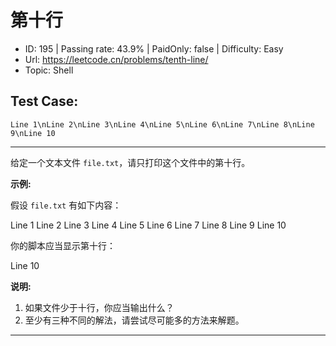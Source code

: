 # 第十行                                                           

* ID: 195     | Passing rate: 43.9% | PaidOnly: false  | Difficulty: Easy
* Url: https://leetcode.cn/problems/tenth-line/
* Topic: Shell

## Test Case:

```
Line 1\nLine 2\nLine 3\nLine 4\nLine 5\nLine 6\nLine 7\nLine 8\nLine 9\nLine 10
```

---

给定一个文本文件 `file.txt`，请只打印这个文件中的第十行。

**示例:**

假设 `file.txt` 有如下内容：

Line 1
Line 2
Line 3
Line 4
Line 5
Line 6
Line 7
Line 8
Line 9
Line 10

你的脚本应当显示第十行：

Line 10

**说明:**
1. 如果文件少于十行，你应当输出什么？
2. 至少有三种不同的解法，请尝试尽可能多的方法来解题。

---